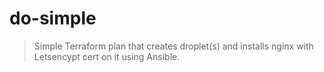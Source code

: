 # do-simple
>Simple Terraform plan that creates droplet(s) and installs nginx with Letsencypt cert on it using Ansible.